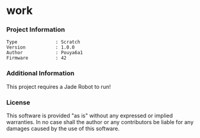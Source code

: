 work
================



### Project Information
```
Type              : Scratch
Version           : 1.0.0
Author            : Pouya6a1
Firmware          : 42
```

### Additional Information
This project requires a Jade Robot to run!

### License
This software is provided "as is" without any expressed or implied warranties.  In no case shall the author or any contributors be liable for any damages caused by the use of this software.

